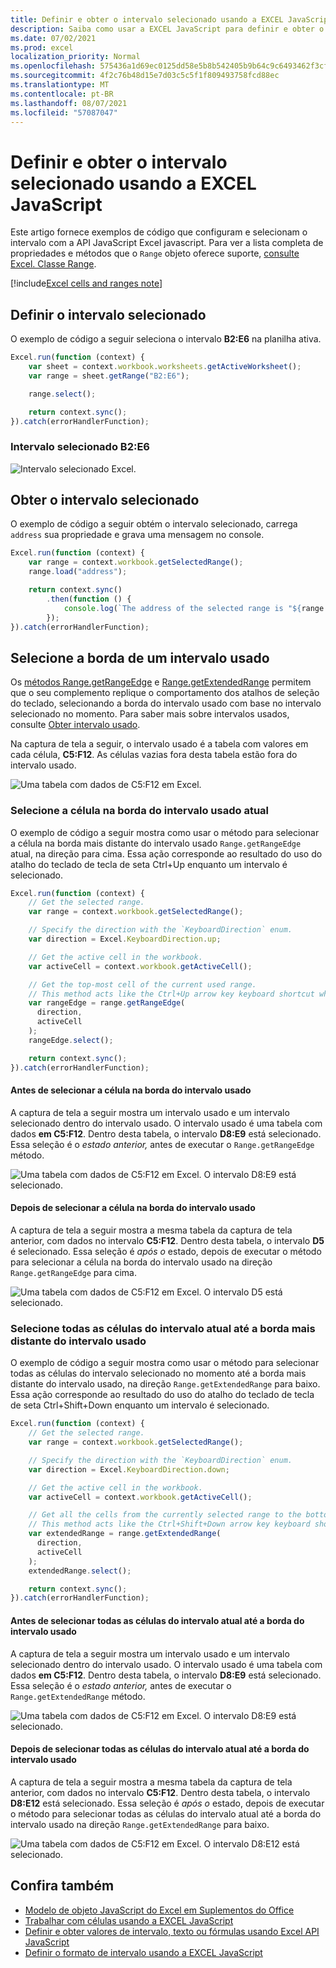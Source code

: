 ```yaml
---
title: Definir e obter o intervalo selecionado usando a EXCEL JavaScript
description: Saiba como usar a EXCEL JavaScript para definir e obter o intervalo selecionado usando Excel API JavaScript.
ms.date: 07/02/2021
ms.prod: excel
localization_priority: Normal
ms.openlocfilehash: 575436a1d69ec0125dd58e5b8b542405b9b64c9c6493462f3cf7512dcf0f0f02
ms.sourcegitcommit: 4f2c76b48d15e7d03c5c5f1f809493758fcd88ec
ms.translationtype: MT
ms.contentlocale: pt-BR
ms.lasthandoff: 08/07/2021
ms.locfileid: "57087047"
---
```

# <a name="set-and-get-the-selected-range-using-the-excel-javascript-api"></a>Definir e obter o intervalo selecionado usando a EXCEL JavaScript

Este artigo fornece exemplos de código que configuram e selecionam o intervalo com a API JavaScript Excel javascript. Para ver a lista completa de propriedades e métodos que o `Range` objeto oferece suporte, [consulte Excel. Classe Range](/javascript/api/excel/excel.range).

[!include[Excel cells and ranges note](../includes/note-excel-cells-and-ranges.md)]

## <a name="set-the-selected-range"></a>Definir o intervalo selecionado

O exemplo de código a seguir seleciona o intervalo **B2:E6** na planilha ativa.

```js
Excel.run(function (context) {
    var sheet = context.workbook.worksheets.getActiveWorksheet();
    var range = sheet.getRange("B2:E6");

    range.select();

    return context.sync();
}).catch(errorHandlerFunction);
```

### <a name="selected-range-b2e6"></a>Intervalo selecionado B2:E6

![Intervalo selecionado Excel.](../images/excel-ranges-set-selection.png)

## <a name="get-the-selected-range"></a>Obter o intervalo selecionado

O exemplo de código a seguir obtém o intervalo selecionado, carrega `address` sua propriedade e grava uma mensagem no console.

```js
Excel.run(function (context) {
    var range = context.workbook.getSelectedRange();
    range.load("address");

    return context.sync()
        .then(function () {
            console.log(`The address of the selected range is "${range.address}"`);
        });
}).catch(errorHandlerFunction);
```

## <a name="select-the-edge-of-a-used-range"></a>Selecione a borda de um intervalo usado

Os [métodos Range.getRangeEdge](/javascript/api/excel/excel.range#getRangeEdge_direction__activeCell_) e [Range.getExtendedRange](/javascript/api/excel/excel.range#getExtendedRange_directionString__activeCell_) permitem que o seu complemento replique o comportamento dos atalhos de seleção do teclado, selecionando a borda do intervalo usado com base no intervalo selecionado no momento. Para saber mais sobre intervalos usados, consulte [Obter intervalo usado](excel-add-ins-ranges-get.md#get-used-range).

Na captura de tela a seguir, o intervalo usado é a tabela com valores em cada célula, **C5:F12**. As células vazias fora desta tabela estão fora do intervalo usado.

![Uma tabela com dados de C5:F12 em Excel.](../images/excel-ranges-used-range.png)

### <a name="select-the-cell-at-the-edge-of-the-current-used-range"></a>Selecione a célula na borda do intervalo usado atual

O exemplo de código a seguir mostra como usar o método para selecionar a célula na borda mais distante do intervalo usado `Range.getRangeEdge` atual, na direção para cima. Essa ação corresponde ao resultado do uso do atalho do teclado de tecla de seta Ctrl+Up enquanto um intervalo é selecionado.

```js
Excel.run(function (context) {
    // Get the selected range.
    var range = context.workbook.getSelectedRange();

    // Specify the direction with the `KeyboardDirection` enum.
    var direction = Excel.KeyboardDirection.up;

    // Get the active cell in the workbook.
    var activeCell = context.workbook.getActiveCell();

    // Get the top-most cell of the current used range.
    // This method acts like the Ctrl+Up arrow key keyboard shortcut while a range is selected.
    var rangeEdge = range.getRangeEdge(
      direction,
      activeCell
    );
    rangeEdge.select();

    return context.sync();
}).catch(errorHandlerFunction);
```

#### <a name="before-selecting-the-cell-at-the-edge-of-the-used-range"></a>Antes de selecionar a célula na borda do intervalo usado

A captura de tela a seguir mostra um intervalo usado e um intervalo selecionado dentro do intervalo usado. O intervalo usado é uma tabela com dados **em C5:F12**. Dentro desta tabela, o intervalo **D8:E9** está selecionado. Essa seleção é o *estado anterior,* antes de executar o `Range.getRangeEdge` método.

![Uma tabela com dados de C5:F12 em Excel. O intervalo D8:E9 está selecionado.](../images/excel-ranges-used-range-d8-e9.png)

#### <a name="after-selecting-the-cell-at-the-edge-of-the-used-range"></a>Depois de selecionar a célula na borda do intervalo usado

A captura de tela a seguir mostra a mesma tabela da captura de tela anterior, com dados no intervalo **C5:F12**. Dentro desta tabela, o intervalo **D5** é selecionado. Essa seleção é *após o* estado, depois de executar o método para selecionar a célula na borda do intervalo usado na direção `Range.getRangeEdge` para cima.

![Uma tabela com dados de C5:F12 em Excel. O intervalo D5 está selecionado.](../images/excel-ranges-used-range-d5.png)

### <a name="select-all-cells-from-current-range-to-furthest-edge-of-used-range"></a>Selecione todas as células do intervalo atual até a borda mais distante do intervalo usado

O exemplo de código a seguir mostra como usar o método para selecionar todas as células do intervalo selecionado no momento até a borda mais distante do intervalo usado, na direção `Range.getExtendedRange` para baixo. Essa ação corresponde ao resultado do uso do atalho do teclado de tecla de seta Ctrl+Shift+Down enquanto um intervalo é selecionado.

```js
Excel.run(function (context) {
    // Get the selected range.
    var range = context.workbook.getSelectedRange();

    // Specify the direction with the `KeyboardDirection` enum.
    var direction = Excel.KeyboardDirection.down;

    // Get the active cell in the workbook.
    var activeCell = context.workbook.getActiveCell();

    // Get all the cells from the currently selected range to the bottom-most edge of the used range.
    // This method acts like the Ctrl+Shift+Down arrow key keyboard shortcut while a range is selected.
    var extendedRange = range.getExtendedRange(
      direction,
      activeCell
    );
    extendedRange.select();

    return context.sync();
}).catch(errorHandlerFunction);
```

#### <a name="before-selecting-all-the-cells-from-the-current-range-to-the-edge-of-the-used-range"></a>Antes de selecionar todas as células do intervalo atual até a borda do intervalo usado

A captura de tela a seguir mostra um intervalo usado e um intervalo selecionado dentro do intervalo usado. O intervalo usado é uma tabela com dados **em C5:F12**. Dentro desta tabela, o intervalo **D8:E9** está selecionado. Essa seleção é o *estado anterior,* antes de executar o `Range.getExtendedRange` método.

![Uma tabela com dados de C5:F12 em Excel. O intervalo D8:E9 está selecionado.](../images/excel-ranges-used-range-d8-e9.png)

#### <a name="after-selecting-all-the-cells-from-the-current-range-to-the-edge-of-the-used-range"></a>Depois de selecionar todas as células do intervalo atual até a borda do intervalo usado

A captura de tela a seguir mostra a mesma tabela da captura de tela anterior, com dados no intervalo **C5:F12**. Dentro desta tabela, o intervalo **D8:E12** está selecionado. Essa seleção é *após o* estado, depois de executar o método para selecionar todas as células do intervalo atual até a borda do intervalo usado na direção `Range.getExtendedRange` para baixo.

![Uma tabela com dados de C5:F12 em Excel. O intervalo D8:E12 está selecionado.](../images/excel-ranges-used-range-d8-e12.png)

## <a name="see-also"></a>Confira também

- [Modelo de objeto JavaScript do Excel em Suplementos do Office](excel-add-ins-core-concepts.md)
- [Trabalhar com células usando a EXCEL JavaScript](excel-add-ins-cells.md)
- [Definir e obter valores de intervalo, texto ou fórmulas usando Excel API JavaScript](excel-add-ins-ranges-set-get-values.md)
- [Definir o formato de intervalo usando a EXCEL JavaScript](excel-add-ins-ranges-set-format.md)
